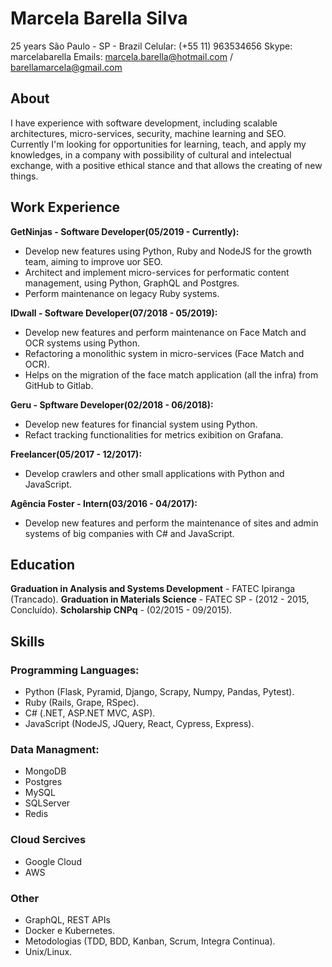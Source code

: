 # Marcela Barella Silva

25 years
São Paulo - SP - Brazil
Celular: (+55 11) 963534656
Skype: marcelabarella
Emails: marcela.barella@hotmail.com / barellamarcela@gmail.com

## About

I have experience with software development, including scalable architectures, micro-services, security, machine learning and SEO.
Currently I'm looking for opportunities for learning, teach, and apply my knowledges, in a company with possibility of cultural and intelectual exchange, with a positive ethical stance and that allows the creating of new things.

## Work Experience

**GetNinjas - Software Developer(05/2019 - Currently):**
- Develop new features using Python, Ruby and NodeJS for the growth team, aiming to improve uor SEO.
- Architect and implement micro-services for performatic content management, using Python, GraphQL and Postgres.
- Perform maintenance on legacy Ruby systems.

**IDwall - Software Developer(07/2018 - 05/2019):**
- Develop new features and perform maintenance on Face Match and OCR systems using Python.
- Refactoring a monolithic system in micro-services (Face Match and OCR).
- Helps on the migration of the face match application (all the infra) from GitHub to Gitlab.

**Geru - Spftware Developer(02/2018 - 06/2018):**
- Develop new features for financial system using Python.
- Refact tracking functionalities for metrics exibition on Grafana.

**Freelancer(05/2017 - 12/2017):**
- Develop crawlers and other small applications with Python and JavaScript.

**Agência Foster - Intern(03/2016 - 04/2017):**
- Develop new features and perform the maintenance of sites and admin systems of big companies with C# and JavaScript.

## Education
**Graduation in Analysis and Systems Development** - FATEC Ipiranga (Trancado).
**Graduation in Materials Science** - FATEC SP - (2012 - 2015, Concluído).
**Scholarship CNPq** - (02/2015 - 09/2015).

## Skills

### Programming Languages:
- Python (Flask, Pyramid, Django, Scrapy, Numpy, Pandas, Pytest).
- Ruby (Rails, Grape, RSpec).
- C# (.NET, ASP.NET MVC, ASP).
- JavaScript (NodeJS, JQuery, React, Cypress, Express).

### Data Managment:
- MongoDB
- Postgres
- MySQL
- SQLServer
- Redis

### Cloud Sercives
- Google Cloud
- AWS

### Other
- GraphQL, REST APIs
- Docker e Kubernetes.
- Metodologias (TDD, BDD, Kanban, Scrum, Integra Continua).
- Unix/Linux.